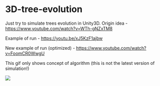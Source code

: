 # 3D-tree-evolution
Just try to simulate trees evolution in Unity3D. Origin idea - https://www.youtube.com/watch?v=WTh-gNZxTM8

Example of run - https://youtu.be/xJ5KzF1ajbw

New example of run (optimized) - https://www.youtube.com/watch?v=FoomCR0WwgU

This gif only shows concept of algorithm (this is not the latest version of simulation!)

![](tree_evol_exampl.gif)
